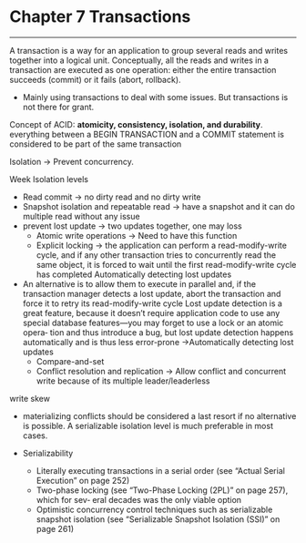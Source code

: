 # Chapter 7 Transactions
---
A transaction is a way for an application to group several reads and writes together into a logical unit. Conceptually, all the reads and writes in a transaction are executed as one operation: either the entire transaction succeeds (commit) or it fails (abort, rollback).
* Mainly using transactions to deal with some issues. But transactions is not there for grant.

Concept of ACID: **atomicity, consistency, isolation, and durability**. everything between a BEGIN TRANSACTION and a COMMIT statement is considered to be part of the same transaction

Isolation -> Prevent concurrency.

Week Isolation levels
  * Read commit -> no dirty read and no dirty write
  * Snapshot isolation and repeatable read -> have a snapshot and it can do multiple read without any issue
  * prevent lost update -> two updates together, one may loss
    * Atomic write operations -> Need to have this function
    * Explicit locking -> the application can perform a read-modify-write cycle, and if any other transaction tries to concurrently read the same object, it is forced to wait until the first read-modify-write cycle has completed
Automatically detecting lost updates
  * An alternative is to allow them to execute in parallel and, if the transaction manager detects a lost update, abort the transaction and force it to retry its read-modify-write cycle Lost update detection is a great feature, because it doesn’t require application code to use any special database features—you may forget to use a lock or an atomic opera‐ tion and thus introduce a bug, but lost update detection happens automatically and is thus less error-prone ->Automatically detecting lost updates
    * Compare-and-set
    * Conflict resolution and replication -> Allow conflict and concurrent write because of its multiple leader/leaderless

write skew 
* materializing conflicts should be considered a last resort if no alternative is possible. A serializable isolation level is much preferable in most cases.

* Serializability
  * Literally executing transactions in a serial order (see “Actual Serial Execution” on page 252)
  * Two-phase locking (see “Two-Phase Locking (2PL)” on page 257), which for sev‐ eral decades was the only viable option
  * Optimistic concurrency control techniques such as serializable snapshot isolation (see “Serializable Snapshot Isolation (SSI)” on page 261)
